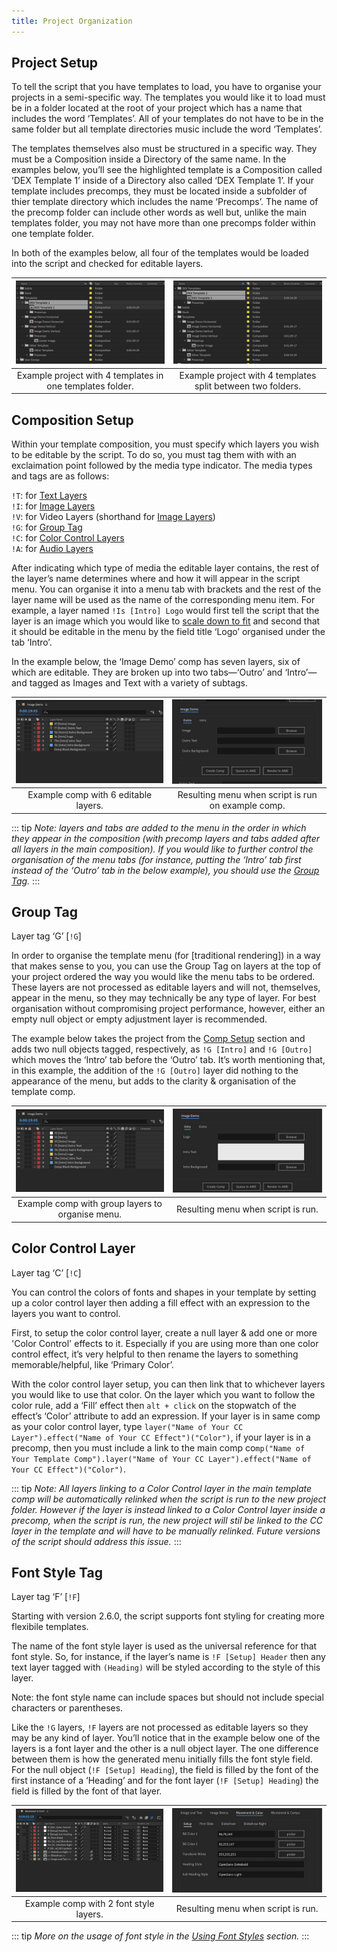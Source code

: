 ```yaml
---
title: Project Organization
---
```

## Project Setup

To tell the script that you have templates to load, you have to organise your projects in a semi-specific way. The templates you would like it to load must be in a folder located at the root of your project which has a name that includes the word ‘Templates’. All of your templates do not have to be in the same folder but all template directories music include the word ‘Templates’.

The templates themselves also must be structured in a specific way. They must be a Composition inside a Directory of the same name. In the examples below, you’ll see the highlighted template is a Composition called ‘DEX Template 1’ inside of a Directory also called ‘DEX Template 1’. If your template includes precomps, they must be located inside a subfolder of thier template directory which includes the name ‘Precomps’. The name of the precomp folder can include other words as well but, unlike the main templates folder, you may not have more than one precomps folder within one template folder.

In both of the examples below, all four of the templates would be loaded into the script and checked for editable layers.

![](../../images/projectsetup.jpg)  |  ![](../../images/projectsetup2.jpg) 
:-------------------------:|:-------------------------:
Example project with 4 templates in one templates folder. | Example project with 4 templates split between two folders.

## Composition Setup

Within your template composition, you must specify which layers you wish to be editable by the script. To do so, you must tag them with with an exclaimation point followed by the media type indicator. The media types and tags are as follows:

`!T`: for [Text Layers](../text-layer/)  
`!I`: for [Image Layers](../image-layer/)  
`!V`: for Video Layers (shorthand for [Image Layers](../image-layer/))  
`!G`: for [Group Tag](#group-tag)  
`!C`: for [Color Control Layers](#color-control-layer)  
`!A`: for [Audio Layers](../audio-layer/)

After indicating which type of media the editable layer contains, the rest of the layer’s name determines where and how it will appear in the script menu. You can organise it into a menu tab with brackets and the rest of the layer name will be used as the name of the corresponding menu item. For example, a layer named `!Is [Intro] Logo` would first tell the script that the layer is an image which you would like to [scale down to fit](../text-layer/) and second that it should be editable in the menu by the field title ‘Logo’ organised under the tab ‘Intro’.

In the example below, the ‘Image Demo’ comp has seven layers, six of which are editable. They are broken up into two tabs—‘Outro’ and ‘Intro’—and tagged as Images and Text with a variety of subtags.

![](../../images/layersetup.jpg) |  ![](../../images/layersetup_demo.jpg)
:-------------------------:|:-------------------------:
Example comp with 6 editable layers.  | Resulting menu when script is run on example comp.

::: tip
_Note: layers and tabs are added to the menu in the order in which they appear in the composition (with precomp layers and tabs added after all layers in the main composition). If you would like to further control the organisation of the menu tabs (for instance, putting the ‘Intro’ tab first instead of the ‘Outro’ tab in the below example), you should use the [Group Tag](#group-tag)._
:::

## Group Tag

Layer tag ‘G’ [`!G`]

In order to organise the template menu (for [traditional rendering]) in a way that makes sense to you, you can use the Group Tag on layers at the top of your project ordered the way you would like the menu tabs to be ordered. These layers are not processed as editable layers and will not, themselves, appear in the menu, so they may technically be any type of layer. For best organisation without compromising project performance, however, either an empty null object or empty adjustment layer is recommended.

The example below takes the project from the [Comp Setup](#composition-setup) section and adds two null objects tagged, respectively, as `!G [Intro]` and `!G [Outro]` which moves the ‘Intro’ tab before the ‘Outro’ tab. It’s worth mentioning that, in this example, the addition of the `!G [Outro]` layer did nothing to the appearance of the menu, but adds to the clarity & organisation of the template comp.

![](../../images/groupsetup.jpg) |  ![](../../images/groupsetup_demo.jpg)
:-------------------------:|:-------------------------:
Example comp with group layers to organise menu.  | Resulting menu when script is run.

## Color Control Layer

Layer tag ‘C’ [`!C`]

You can control the colors of fonts and shapes in your template by setting up a color control layer then adding a fill effect with an expression to the layers you want to control.

First, to setup the color control layer, create a null layer & add one or more 'Color Control' effects to it. Especially if you are using more than one color control effect, it’s very helpful to then rename the layers to something memorable/helpful, like ‘Primary Color’.

With the color control layer setup, you can then link that to whichever layers you would like to use that color. On the layer which you want to follow the color rule, add a ‘Fill’ effect then `alt + click` on the stopwatch of the effect’s ‘Color’ attribute to add an expression. If your layer is in same comp as your color control layer, type `layer("Name of Your CC Layer").effect("Name of Your CC Effect")("Color")`, if your layer is in a precomp, then you must include a link to the main comp co`mp("Name of Your Template Comp").layer("Name of Your CC Layer").effect("Name of Your CC Effect")("Color")`.

::: tip
_Note: All layers linking to a Color Control layer in the main template comp will be automatically relinked when the script is run to the new project folder. However if the layer is instead linked to a Color Control layer inside a precomp, when the script is run, the new project will stil be linked to the CC layer in the template and will have to be manually relinked. Future versions of the script should address this issue._
:::

## Font Style Tag

Layer tag ‘F’ [`!F`]

Starting with version 2.6.0, the script supports font styling for creating more flexibile templates.

The name of the font style layer is used as the universal reference for that font style. So, for instance, if the layer’s name is `!F [Setup] Header` then any text layer tagged with `(Heading)` will be styled according to the style of this layer.

Note: the font style name can include spaces but should not include special characters or parentheses.

Like the `!G` layers, `!F` layers are not processed as editable layers so they may be any kind of layer. You’ll notice that in the example below one of the layers is a font layer and the other is a null object layer. The one difference between them is how the generated menu initially fills the font style field. For the null object (`!F [Setup] Heading`), the field is filled by the font of the first instance of a ‘Heading’ and for the font layer (`!F [Setup] Heading`) the field is filled by the font of that layer.

![](../../images/fs_project.jpg)  |  ![](../../images/fs_output.jpg) 
:-------------------------:|:-------------------------:
Example comp with 2 font style layers. | Resulting menu when script is run.

::: tip
_More on the usage of font style in the [Using Font Styles](text-layer/#using-font-styles) section._
:::
